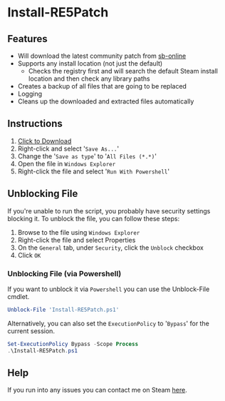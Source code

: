 # Install-RE5Patch

## Features

- Will download the latest community patch from [sb-online](htttp://www.sb-online.org/maluc/index.php?did=bh5fixes)
- Supports any install location (not just the default)
  - Checks the registry first and will search the default Steam install location and then check any library paths
- Creates a backup of all files that are going to be replaced
- Logging
- Cleans up the downloaded and extracted files automatically

## Instructions

1. <a href="https://gist.githubusercontent.com/syntax-tm/ae66f0d68dc6604e79a200632a4cc821/raw/Install-RE5Patch.ps1" download>Click to Download</a>
2. Right-click and select '`Save As...`'
3. Change the '`Save as type`' to '`All Files (*.*)`'
4. Open the file in `Windows Explorer`
5. Right-click the file and select '`Run With Powershell`'

## Unblocking File

If you're unable to run the script, you probably have security settings blocking it. To unblock the file, you can follow these steps:

1. Browse to the file using `Windows Explorer`
2. Right-click the file and select Properties
3. On the `General` tab, under `Security`, click the `Unblock` checkbox
4. Click `OK`

### Unblocking File (via Powershell)

If you want to unblock it via `Powershell` you can use the Unblock-File cmdlet.

```powershell
Unblock-File 'Install-RE5Patch.ps1'
```

Alternatively, you can also set the `ExecutionPolicy` to '`Bypass`' for the current session.

```powershell
Set-ExecutionPolicy Bypass -Scope Process
.\Install-RE5Patch.ps1
```

## Help

If you run into any issues you can contact me on Steam [here](https://steamcommunity.com/id/Gundwn).
